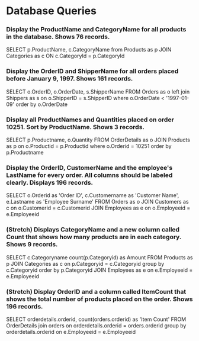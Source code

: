 # Database Queries

### Display the ProductName and CategoryName for all products in the database. Shows 76 records.
SELECT p.ProductName, c.CategoryName 
from Products as p 
JOIN Categories as c 
ON c.CategoryId = p.CategoryId

### Display the OrderID and ShipperName for all orders placed before January 9, 1997. Shows 161 records.
SELECT o.OrderID, o.OrderDate, s.ShipperName 
FROM Orders as o 
left join Shippers as s 
on o.ShipperID = s.ShipperID where o.OrderDate < '1997-01-09' order by o.OrderDate

### Display all ProductNames and Quantities placed on order 10251. Sort by ProductName. Shows 3 records.
SELECT p.Productname, o.Quantity 
FROM OrderDetails as o 
JOIN Products as p 
on o.Productid = p.Productid 
where o.Orderid = 10251 order by p.Productname

### Display the OrderID, CustomerName and the employee's LastName for every order. All columns should be labeled clearly. Displays 196 records.
SELECT o.Orderid as 'Order ID',
c.Customername as 'Customer Name',
e.Lastname as 'Employee Surname' 
FROM Orders as o 
JOIN Customers as c 
on o.Customerid = c.Customerid 
JOIN Employees as e
on o.Employeeid = e.Employeeid

### (Stretch)  Displays CategoryName and a new column called Count that shows how many products are in each category. Shows 9 records.
SELECT c.Categoryname 
count(p.Categoryid) as Amount 
FROM Products as p 
JOIN Categories as c 
on p.Categoryid = c.Categoryid group by c.Categoryid order by p.Categoryid
JOIN Employees as e
on e.Employeeid = e.Employeeid

### (Stretch) Display OrderID and a  column called ItemCount that shows the total number of products placed on the order. Shows 196 records. 

SELECT orderdetails.orderid, 
count(orders.orderid) as 'Item Count' 
FROM OrderDetails 
join orders 
on orderdetails.orderid = orders.orderid group by orderdetails.orderid
on e.Employeeid = e.Employeeid